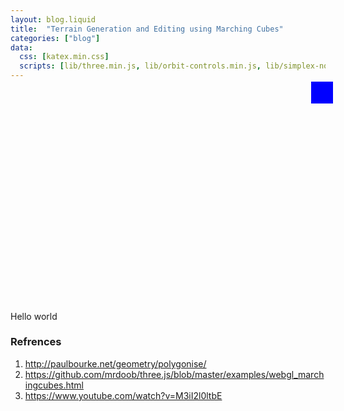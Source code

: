 ```yaml
---
layout: blog.liquid
title:  "Terrain Generation and Editing using Marching Cubes"
categories: ["blog"]
data:
  css: [katex.min.css]
  scripts: [lib/three.min.js, lib/orbit-controls.min.js, lib/simplex-noise.min.js, extras/terrain-editor-marching-cubes.js]
---
```


<div id="canvas-container">
  <canvas id="canvas" height=500 width=740></canvas>
  <div id="toggle-fs"/>
</div>

<style>
  #canvas-container {
    position: relative;
  }

  #toggle-fs {
    position: absolute;
    background: blue;
    width: 35px;
    height: 35px;
    top: -12px;
    right: -12px;
  }

  canvas {
    display: block;
    margin: auto;
    cursor: pointer;
  }

  .fullscreen {
    position: fixed; /* Sit on top of the page content */
    width: 100%; /* Full width (cover the whole page) */
    height: 100%; /* Full height (cover the whole page) */
    top: 0;
    left: 0;
    right: 0;
    bottom: 0;
    z-index: 100;
  }

  #toggle-fs.tfs {
    position: fixed;
    top: 8px;
    right: 8px;
    background: green;
    z-index: 100;
  }

  @media only screen and (max-width: 740px) {
    canvas {
        width: calc(100vw - 2em);
    }

    #canvas-container {
        width: calc(100vw - 2em);
    }
  }
</style>

Hello world

### Refrences

1. http://paulbourke.net/geometry/polygonise/
2. https://github.com/mrdoob/three.js/blob/master/examples/webgl_marchingcubes.html
3. https://www.youtube.com/watch?v=M3iI2l0ltbE
